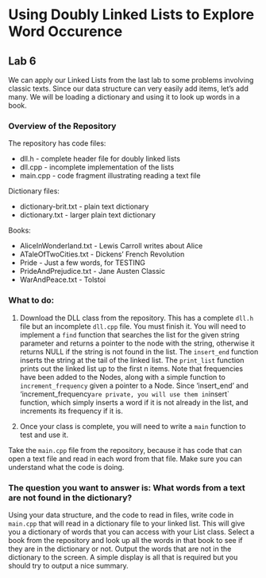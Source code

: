 # Using Doubly Linked Lists to Explore Word Occurence

## Lab 6

We can apply our Linked Lists from the last lab to some problems involving classic texts. Since our data structure can very easily add items, let’s add many. We will be loading a dictionary and using it to look up words in a book.


### Overview of the Repository

The repository has code files:
* dll.h       - complete header file for doubly linked lists
* dll.cpp     - incomplete implementation of the lists
* main.cpp    - code fragment illustrating reading a text file

Dictionary files:
* dictionary-brit.txt - plain text dictionary
* dictionary.txt      - larger plain text dictionary

Books:
* AliceInWonderland.txt  - Lewis Carroll writes about Alice
* ATaleOfTwoCities.txt   - Dickens’ French Revolution
* Pride                  - Just a few words, for TESTING
* PrideAndPrejudice.txt  - Jane Austen Classic
* WarAndPeace.txt        - Tolstoi

### What to do:

1. Download the DLL class from the repository.  This has a complete `dll.h` file but an incomplete `dll.cpp` file.  You must finish it.  You will need to implement a `find` function that searches the list for the given string parameter and returns a pointer to the node with the string, otherwise it returns NULL if the string is not found in the list.  The `insert_end` function inserts the string at the tail of the linked list.  The `print_list` function prints out the linked list up to the first n items.  Note that frequencies have been added to the Nodes, along with a simple function to `increment_frequency` given a pointer to a Node. Since ‘insert_end’ and ‘increment_frequency` are private, you will use them in `insert` function, which simply inserts a word if it is not already in the list, and increments its frequency if it is.

2. Once your class is complete, you will need to write a `main` function to test and use it.  

Take the `main.cpp` file from the repository, because it has code that can open a text file and read in each word from that file. Make sure you can understand what the code is doing.


### The question you want to answer is: What words from a text are not found in the dictionary?


Using your data structure, and the code to read in files, write code in `main.cpp` that will read in a dictionary file to your linked list. This will give you a dictionary of words that you can access with your List class. Select a book from the repository and look up all the words in that book to see if they are in the dictionary or not. Output the words that are not in the dictionary to the screen. A simple display is all that is required but you should try to output a nice summary.


